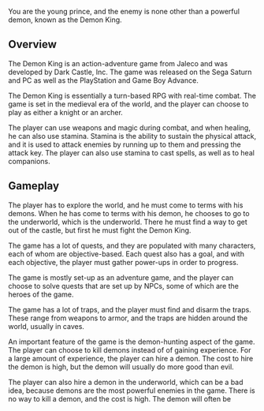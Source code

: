 You are the young prince, and the enemy is none other than a powerful demon, known as the Demon King.

## Overview

The Demon King is an action-adventure game from Jaleco and was developed by Dark Castle, Inc. The game was released on the Sega Saturn and PC as well as the PlayStation and Game Boy Advance.

The Demon King is essentially a turn-based RPG with real-time combat. The game is set in the medieval era of the world, and the player can choose to play as either a knight or an archer.

The player can use weapons and magic during combat, and when healing, he can also use stamina. Stamina is the ability to sustain the physical attack, and it is used to attack enemies by running up to them and pressing the attack key. The player can also use stamina to cast spells, as well as to heal companions.

## Gameplay

The player has to explore the world, and he must come to terms with his demons. When he has come to terms with his demon, he chooses to go to the underworld, which is the underworld. There he must find a way to get out of the castle, but first he must fight the Demon King.

The game has a lot of quests, and they are populated with many characters, each of whom are objective-based. Each quest also has a goal, and with each objective, the player must gather power-ups in order to progress.

The game is mostly set-up as an adventure game, and the player can choose to solve quests that are set up by NPCs, some of which are the heroes of the game.

The game has a lot of traps, and the player must find and disarm the traps. These range from weapons to armor, and the traps are hidden around the world, usually in caves.

An important feature of the game is the demon-hunting aspect of the game. The player can choose to kill demons instead of of gaining experience. For a large amount of experience, the player can hire a demon. The cost to hire the demon is high, but the demon will usually do more good than evil.

The player can also hire a demon in the underworld, which can be a bad idea, because demons are the most powerful enemies in the game. There is no way to kill a demon, and the cost is high. The demon will often be